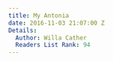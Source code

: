 ```yaml
---
title: My Antonia
date: 2016-11-03 21:07:00 Z
Details:
  Author: Willa Cather
  Readers List Rank: 94
---
```


